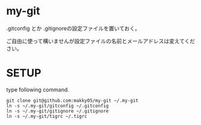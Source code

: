 # my-git
.gitconfig とか .gitignoreの設定ファイルを置いておく。

ご自由に使って構いませんが設定ファイルの名前とメールアドレスは変えてください。

# SETUP

type following command.

```
git clone git@github.com:makky05/my-git ~/.my-git
ln -s ~/.my-git/gitconfig ~/.gitconfig
ln -s ~/.my-git/gitignore ~/.gitignore
ln -s ~/.my-git/tigrc ~/.tigrc
```
